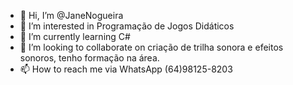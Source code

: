 - 👋 Hi, I’m @JaneNogueira
- 👀 I’m interested in  Programação de Jogos Didáticos
- 🌱 I’m currently learning  C#
- 💞️ I’m looking to collaborate on  criação  de trilha sonora e efeitos sonoros, tenho formação na área.
- 📫 How to reach me  via WhatsApp (64)98125-8203

<!---
JaneNogueira/JaneNogueira is a ✨ special ✨ repository because its `README.md` (this file) appears on your GitHub profile.
You can click the Preview link to take a look at your changes.
--->
